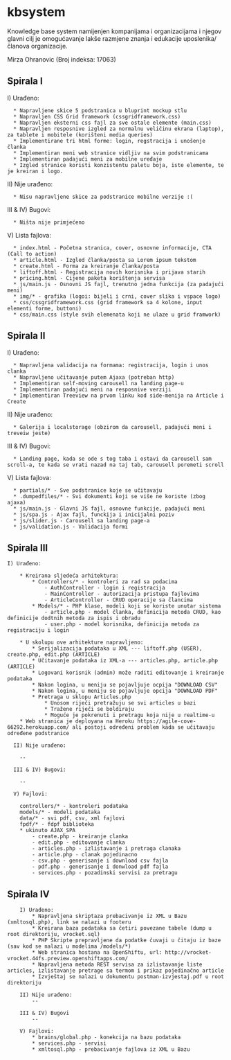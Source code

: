 # kbsystem
Knowledge base system namijenjen kompanijama i organizacijama i njegov glavni cilj je omogućavanje lakše razmjene znanja i edukacije uposlenika/članova organizacije. 

Mirza Ohranovic (Broj indeksa: 17063)

<h2>Spirala I</h2>
  
  I) Urađeno:
  
      * Napravljene skice 5 podstranica u bluprint mockup stlu
      * Napravljen CSS Grid framework (cssgridframework.css)
      * Napravljen eksterni css fajl za sve ostale elemente (main.css)
      * Napravljen resposnive izgled za normalnu veličinu ekrana (laptop), za tablete i mobitele (korišteni media queries)
      * Implementirane tri html forme: login, regstracija i unošenje članka
      * Implementiran meni web stranice vidljiv na svim podstranicama
      * Implementiran padajući meni za mobilne uređaje
      * Izgled stranice koristi konzistentu paletu boja, iste elemente, te je kreiran i logo.
      
   II) Nije urađeno:
   
      * Nisu napravljene skice za podstranice mobilne verzije :(
      
   III & IV) Bugovi:
   
      * Ništa nije primjećeno
      
   V) Lista fajlova:
   
      * index.html - Početna stranica, cover, osnovne informacije, CTA (Call to action)
      * article.html - Izgled članka/posta sa Lorem ipsum tekstom
      * create.html - Forma za kreiranje članka/posta
      * liftoff.html - Registracija novih korisnika i prijava starih
      * pricing.html - Cijene paketa korištenja servisa
      * js/main.js - Osnovni JS fajl, trenutno jedna funkcija (za padajući meni)
      * img/* - grafika (logoi: bijeli i crni, cover slika i vspace logo)
      * css/cssgridframework.css (grid framework sa 4 kolone, input elementi forme, buttoni)
      * css/main.css (style svih elemenata koji ne ulaze u grid framwork)

<h2>Spirala II</h2>
  
   I) Urađeno:

      * Napravljena validacija na formama: registracija, login i unos clanka
      * Napravljeno učitavanje putem Ajaxa (potreban http)
      * Implementiran self-moving carousell na landing page-u
      * Implementiran padajući meni na resposnive verziji
      * Implementiran Treeview na prvom linku kod side-menija na Article i Create

   II) Nije urađeno:

      * Galerija i localstorage (obzirom da carousell, padajući meni i treveiw jeste)
  
   III & IV) Bugovi:

      * Landing page, kada se ode s tog taba i ostavi da carousell sam scroll-a, te kada se vrati nazad na taj tab, carousell poremeti scroll

   V) Lista fajlova:

      * partials/* - Sve podstranice koje se učitavaju
      * .dumpedfiles/* - Svi dokumenti koji se više ne koriste (zbog ajaxa)
      * js/main.js - Glavni JS fajl, osnovne funkcije, padajući meni
      * js/spa.js - Ajax fajl, funckija i inicijalni poziv
      * js/slider.js - Carousell sa landing page-a
      * js/validation.js - Validacija formi

<h2>Spirala III</h2>

    I) Urađeno:
    
        * Kreirana sljedeća arhitektura:
            * Controllers/* - kontroleri za rad sa podacima 
                - AuthController - login i registracija 
                - MainController - autorizacija pristupa fajlovima
                - ArticleController - CRUD operacije sa člancima
            * Models/* - PHP klase, modeli koji se koriste unutar sistema 
                - article.php - model članka, definicija metoda CRUD, kao definicije dodtnih metoda za ispis i obradu
                - user.php - model korisnika, definicija metoda za registraciju i login
                
        * U skolupu ove arhitekture napravljeno:
            * Serijalizacija podataka u XML --- liftoff.php (USER), create.php, edit.php (ARTICLE)
            * Učitavanje podataka iz XML-a --- articles.php, article.php (ARTICLE)
            * Logovani korisnik (admin) može raditi editovanje i kreiranje podataka
            * Nakon logina, u meniju se pojavljuje ocpija "DOWNLOAD CSV" 
            * Nakon logina, u meniju se pojavljuje opcija "DOWNLOAD PDF"
            * Pretraga u sklopu Articles.php
                * Unosom riječi pretražuju se svi articles u bazi
                * Tražene riječi se boldiraju
                * Moguće je pokrenuti i pretragu koja nije u realtime-u
        * Web stranica je deployana na Heroku https://agile-cove-66292.herokuapp.com/ ali postoji određeni problem kada se učitavaju određene podstranice
        
      II) Nije urađeno:
       
        --
        
      III & IV) Bugovi:
    
        --
       
      V) Fajlovi:
      
        controllers/* - kontroleri podataka
        models/* - modeli podataka
        data/* - svi pdf, csv, xml fajlovi
        fpdf/* - fdpf biblioteka
        * ukinuto AJAX_SPA
            - create.php - kreiranje clanka
            - edit.php - editovanje clanka
            - articles.php - izlistavanje i pretraga clanaka
            - article.php - clanak pojedinacno
            - csv.php - generisanje i download csv fajla
            - pdf.php - generisanje i donwload pdf fajla
            - services.php - pozadinski servisi za pretragu
            
<h2>Spirala IV</h2>

        I) Urađeno:
            * Napravljena skriptaza prebacivanje iz XML u Bazu (xmltosql.php), link se nalazi u footeru
            * Kreirana baza podataka sa četiri povezane tabele (dump u root direktoriju, vrocket.sql)
            * PHP Skripte prepravljene da podatke čuvaji u čitaju iz baze (sav kod se nalazi u modelima /models/*)
            * Web stranica hostana na OpenShiftu, url: http://vrocket-vrocket.44fs.preview.openshiftapps.com/
            * Napravljena metoda REST servisa za izlistavanje liste articles, izlistavanje pretrage sa termom i prikaz pojedinačno article
            * Izvještaj se nalazi u dokumentu postman-izvjestaj.pdf u root direktoriju
            
        II) Nije urađeno:
            --
            
        III & IV) Bugovi
            --
            
        V) Fajlovi:
            * brains/global.php - konekcija na bazu podataka
            * services.php - servisi
            * xmltosql.php - prebacivanje fajlova iz XML u Bazu
            
            


